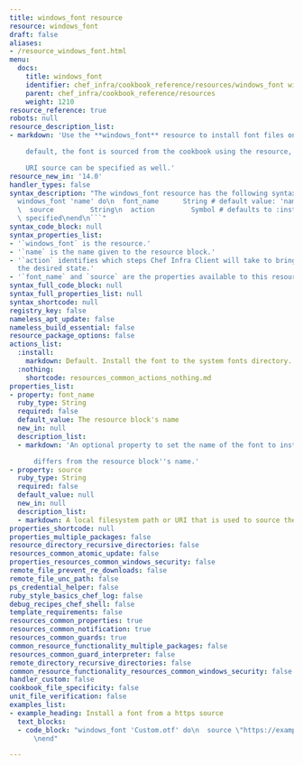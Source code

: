 ```yaml
---
title: windows_font resource
resource: windows_font
draft: false
aliases:
- /resource_windows_font.html
menu:
  docs:
    title: windows_font
    identifier: chef_infra/cookbook_reference/resources/windows_font windows_font
    parent: chef_infra/cookbook_reference/resources
    weight: 1210
resource_reference: true
robots: null
resource_description_list:
- markdown: 'Use the **windows_font** resource to install font files on Windows. By

    default, the font is sourced from the cookbook using the resource, but a

    URI source can be specified as well.'
resource_new_in: '14.0'
handler_types: false
syntax_description: "The windows_font resource has the following syntax:\n\n``` ruby\n\
  windows_font 'name' do\n  font_name      String # default value: 'name' unless specified\n\
  \  source         String\n  action         Symbol # defaults to :install if not\
  \ specified\nend\n```"
syntax_code_block: null
syntax_properties_list:
- '`windows_font` is the resource.'
- '`name` is the name given to the resource block.'
- '`action` identifies which steps Chef Infra Client will take to bring the node into
  the desired state.'
- '`font_name` and `source` are the properties available to this resource.'
syntax_full_code_block: null
syntax_full_properties_list: null
syntax_shortcode: null
registry_key: false
nameless_apt_update: false
nameless_build_essential: false
resource_package_options: false
actions_list:
  :install:
    markdown: Default. Install the font to the system fonts directory.
  :nothing:
    shortcode: resources_common_actions_nothing.md
properties_list:
- property: font_name
  ruby_type: String
  required: false
  default_value: The resource block's name
  new_in: null
  description_list:
  - markdown: 'An optional property to set the name of the font to install if it

      differs from the resource block''s name.'
- property: source
  ruby_type: String
  required: false
  default_value: null
  new_in: null
  description_list:
  - markdown: A local filesystem path or URI that is used to source the font file.
properties_shortcode: null
properties_multiple_packages: false
resource_directory_recursive_directories: false
resources_common_atomic_update: false
properties_resources_common_windows_security: false
remote_file_prevent_re_downloads: false
remote_file_unc_path: false
ps_credential_helper: false
ruby_style_basics_chef_log: false
debug_recipes_chef_shell: false
template_requirements: false
resources_common_properties: true
resources_common_notification: true
resources_common_guards: true
common_resource_functionality_multiple_packages: false
resources_common_guard_interpreter: false
remote_directory_recursive_directories: false
common_resource_functionality_resources_common_windows_security: false
handler_custom: false
cookbook_file_specificity: false
unit_file_verification: false
examples_list:
- example_heading: Install a font from a https source
  text_blocks:
  - code_block: "windows_font 'Custom.otf' do\n  source \"https://example.com/Custom.otf\"\
      \nend"

---
```

